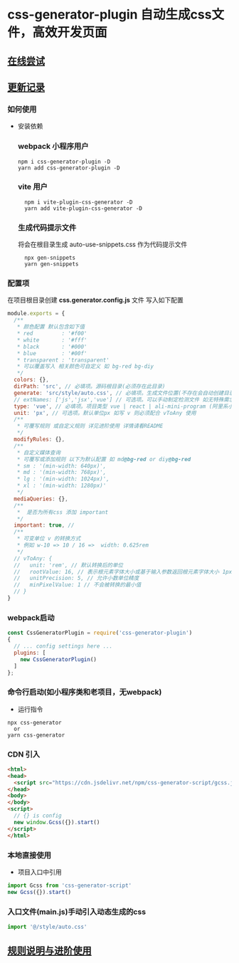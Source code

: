 # css-generator-plugin 自动生成css文件，高效开发页面

## [在线尝试](https://machetehot.github.io/css-generator-plugin/)

## [更新记录](./CHANGE.md)
### 如何使用

+ 安装依赖
  ### webpack  小程序用户
  ```
  npm i css-generator-plugin -D
  yarn add css-generator-plugin -D
  ```
  ### vite 用户
  ```
    npm i vite-plugin-css-generator -D
    yarn add vite-plugin-css-generator -D
  ```
  ### 生成代码提示文件

  将会在根目录生成 auto-use-snippets.css 作为代码提示文件
  ```
    npx gen-snippets
    yarn gen-snippets
  ```

### 配置项

在项目根目录创建 **css.generator.config.js** 文件
写入如下配置
```javascript
module.exports = {
  /**
   * 颜色配置 默认包含如下值
   * red         : '#f00'
   * white       : '#fff'
   * black       : '#000'
   * blue        : '#00f'
   * transparent : 'transparent'
   * 可以覆盖写入 相关颜色可自定义 如 bg-red bg-diy
   */
  colors: {},
  dirPath: 'src', // 必填项。源码根目录(必须存在此目录)
  generate: 'src/style/auto.css', // 必填项。生成文件位置(不存在会自动创建目录)
  // extNames: ['js','jsx','vue'] // 可选项。可以手动制定检测文件 如无特殊需求 只需指定type 即可
  type: 'vue', // 必填项。项目类型 vue | react | ali-mini-program (阿里系小程序) | wx-mini-program(微信小程序) | html 
  unit: 'px', // 可选项。默认单位px 如写 v 则必须配合 vToAny 使用
  /**
   * 可覆写规则 或自定义规则 详见进阶使用 详情请看README
   */
  modifyRules: {},
  /**
   * 自定义媒体查询
   * 可覆写或添加规则 以下为默认配置 如 md@bg-red or diy@bg-red
   * sm : '(min-width: 640px)',
   * md : '(min-width: 768px)',
   * lg : '(min-width: 1024px)',
   * xl : '(min-width: 1280px)'
   */
  mediaQueries: {},
  /**
   *  是否为所有css 添加 important 
   */
  important: true, // 
  /**
   * 可变单位 v 的转换方式 
   * 例如 w-10 => 10 / 16 =>  width: 0.625rem 
   */
  // vToAny: {
  //   unit: 'rem', // 默认转换后的单位
  //   rootValue: 16, // 表示根元素字体大小或基于输入参数返回根元素字体大小 1px -> 1/16rem
  //   unitPrecision: 5, // 允许小数单位精度
  //   minPixelValue: 1 // 不会被转换的最小值
  // }
}
```
### webpack启动

```javascript
const CssGeneratorPlugin = require('css-generator-plugin')
{
  // ... config settings here ...
  plugins: [
    new CssGeneratorPlugin()
  ]
};
```
### 命令行启动(如小程序类和老项目，无webpack)


+ 运行指令
```text
npx css-generator
  or
yarn css-generator
```

### CDN 引入

```html
<html>
<head>
  <script src="https://cdn.jsdelivr.net/npm/css-generator-script/gcss.js"></script>
</head>
<body>
</body>
<script>
  // {} is config
  new window.Gcss({}).start()
</script>
</html>
```

### 本地直接使用
+ 项目入口中引用
```js
import Gcss from 'css-generator-script'
new Gcss({}).start()
```


### **入口文件(main.js)手动引入动态生成的css**
```javascript
import '@/style/auto.css'
```
## [规则说明与进阶使用](./RULE.md)